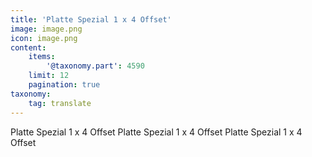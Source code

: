 ```yaml
---
title: 'Platte Spezial 1 x 4 Offset'
image: image.png
icon: image.png
content:
    items:
        '@taxonomy.part': 4590
    limit: 12
    pagination: true
taxonomy:
    tag: translate
---
```


Platte Spezial 1 x 4 Offset
Platte Spezial 1 x 4 Offset
Platte Spezial 1 x 4 Offset
